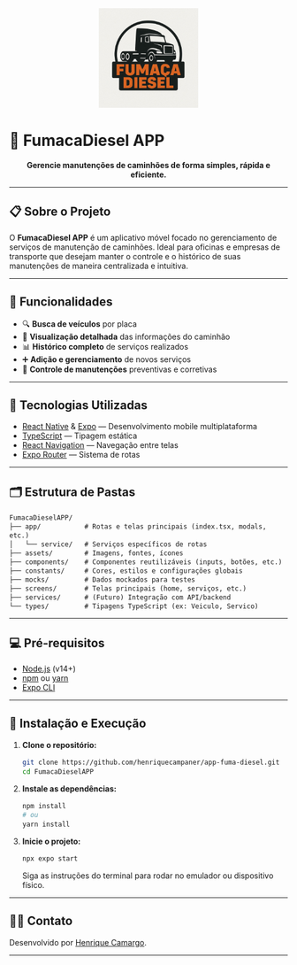 <div align="center">
   <img src="./assets/images/icon.png" alt="FumacaDiesel Logo" width="180"/>
</div>

# 🚛 FumacaDiesel APP

<div align="center">
   <b>Gerencie manutenções de caminhões de forma simples, rápida e eficiente.</b>
</div>

---

## 📋 Sobre o Projeto

O **FumacaDiesel APP** é um aplicativo móvel focado no gerenciamento de serviços de manutenção de caminhões. Ideal para oficinas e empresas de transporte que desejam manter o controle e o histórico de suas manutenções de maneira centralizada e intuitiva.

---

## 📱 Funcionalidades

- 🔍 **Busca de veículos** por placa
- 🚛 **Visualização detalhada** das informações do caminhão
- 📊 **Histórico completo** de serviços realizados
- ➕ **Adição e gerenciamento** de novos serviços
- 🔧 **Controle de manutenções** preventivas e corretivas

---

## 🚀 Tecnologias Utilizadas

- [React Native](https://reactnative.dev/) & [Expo](https://expo.dev/) — Desenvolvimento mobile multiplataforma
- [TypeScript](https://www.typescriptlang.org/) — Tipagem estática
- [React Navigation](https://reactnavigation.org/) — Navegação entre telas
- [Expo Router](https://docs.expo.dev/router/introduction/) — Sistema de rotas

---

## 🗂️ Estrutura de Pastas

```
FumacaDieselAPP/
├── app/           # Rotas e telas principais (index.tsx, modals, etc.)
│   └── service/   # Serviços específicos de rotas
├── assets/        # Imagens, fontes, ícones
├── components/    # Componentes reutilizáveis (inputs, botões, etc.)
├── constants/     # Cores, estilos e configurações globais
├── mocks/         # Dados mockados para testes
├── screens/       # Telas principais (home, serviços, etc.)
├── services/      # (Futuro) Integração com API/backend
└── types/         # Tipagens TypeScript (ex: Veiculo, Servico)
```

---

## 💻 Pré-requisitos

- [Node.js](https://nodejs.org/en/) (v14+)
- [npm](https://www.npmjs.com/) ou [yarn](https://yarnpkg.com/)
- [Expo CLI](https://docs.expo.dev/workflow/expo-cli/)

---

## 🔧 Instalação e Execução

1. **Clone o repositório:**
    ```bash
    git clone https://github.com/henriquecampaner/app-fuma-diesel.git
    cd FumacaDieselAPP
    ```

2. **Instale as dependências:**
    ```bash
    npm install
    # ou
    yarn install
    ```

3. **Inicie o projeto:**
    ```bash
    npx expo start
    ```
    Siga as instruções do terminal para rodar no emulador ou dispositivo físico.

---

## 🙋‍♂️ Contato

Desenvolvido por [Henrique Camargo](https://github.com/HenriqueCamarg0).

---
